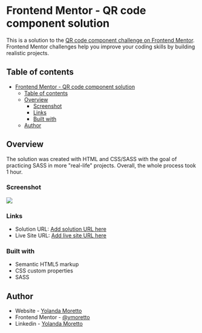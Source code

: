 # Frontend Mentor - QR code component solution

This is a solution to the [QR code component challenge on Frontend Mentor](https://www.frontendmentor.io/challenges/qr-code-component-iux_sIO_H). Frontend Mentor challenges help you improve your coding skills by building realistic projects.

## Table of contents

- [Frontend Mentor - QR code component solution](#frontend-mentor---qr-code-component-solution)
  - [Table of contents](#table-of-contents)
  - [Overview](#overview)
    - [Screenshot](#screenshot)
    - [Links](#links)
    - [Built with](#built-with)
  - [Author](#author)

## Overview

The solution was created with HTML and CSS/SASS with the goal of practicing SASS in more "real-life" projects. Overall, the whole process took 1 hour.

### Screenshot

![](./screenshot.jpg)

### Links

- Solution URL: [Add solution URL here](https://github.com/ymoretto/frontend-mentor-challenge-qr-code)
- Live Site URL: [Add live site URL here](https://ymoretto.github.io/frontend-mentor-challenge-qr-code/)

### Built with

- Semantic HTML5 markup
- CSS custom properties
- SASS

## Author

- Website - [Yolanda Moretto](ymoretto.github.io)
- Frontend Mentor - [@ymoretto](https://www.frontendmentor.io/profile/ymoretto)
- Linkedin - [Yolanda Moretto](https://www.linkedin.com/in/yolanda-moretto-scudeller/)
